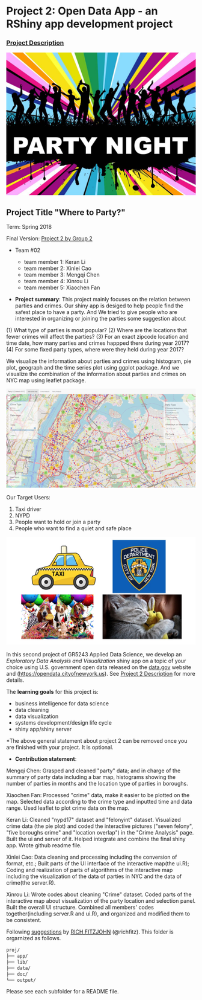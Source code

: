# Project 2: Open Data App - an RShiny app development project

### [Project Description](doc/project2_desc.md)

![screenshot](doc/screenshot2.jpg)



## Project Title "Where to Party?"
Term: Spring 2018

Final Version: [Project 2 by Group 2](https://xinrouli.shinyapps.io/where_to_party2/)

+ Team #02

	+ team member 1: Keran Li
	+ team member 2: Xinlei Cao
	+ team member 3: Mengqi Chen
	+ team member 4: Xinrou Li
	+ team member 5: Xiaochen Fan

+ **Project summary**: 
This project mainly focuses on the relation between parties and crimes. Our shiny app is desiged to help people find the safest place to have a party. And We tried to give people who are interested in organizing or joining the parties some suggestion about 

(1)	What type of parties is most popular?
(2)	Where are the locations that fewer crimes will affect the parties?
(3) For an exact zipcode location and time date, how many parties and crimes happped there during year 2017?
(4) For some fixed party types, where were they held during year 2017?

We visualize the information about parties and crimes using histogram, pie plot, geograph and the time series plot using ggplot package.
And we visualize the combination of the information about parties and crimes on NYC map using leaflet package.

![screenshot](doc/screenshot1.png)


Our Target Users:
1.	Taxi driver
2.	NYPD
3.	People want to hold or join a party
4.	People who want to find a quiet and safe place

![screenshot](doc/screenshot3.jpeg)

In this second project of GR5243 Applied Data Science, we develop an *Exploratory Data Analysis and Visualization* shiny app on a topic of your choice using U.S. government open data released on the [data.gov](https://data.gov/) website and (https://opendata.cityofnewyork.us). See [Project 2 Description](doc/project2_desc.md) for more details.  

The **learning goals** for this project is:

- business intelligence for data science
- data cleaning
- data visualization
- systems development/design life cycle
- shiny app/shiny server

*The above general statement about project 2 can be removed once you are finished with your project. It is optional.


+ **Contribution statement**:

Mengqi Chen: Grasped and cleaned "party" data; and in charge of the summary of party data including a bar map, histograms showing the number of parties in months and the location type of parties in boroughs.

Xiaochen Fan: Processed "crime" data, make it easier to be plotted on the map. Selected data according to the crime type and inputted time and data range. Used leaflet to plot crime data on the map.

Keran Li: Cleaned "nypd17" dataset and "felonyint" dataset. Visualized crime data (the pie plot) and coded the interactive pictures ("seven felony", "five boroughs crime" and "location overlap") in the "Crime Analysis" page. Built the ui and server of it. Helped integrate and combine the final shiny app. Wrote github readme file.

Xinlei Cao: Data cleaning and processing including the conversion of format, etc.; Built parts of the UI interface of the interactive map(the ui.R); Coding and realization of parts of algorithms of the interactive map including the visualization of the data of parties in NYC and the data of crime(the server.R).

Xinrou Li: Wrote codes about cleaning "Crime" dataset. Coded parts of the interactive map about visualization of the party location and selection panel. Built the overall UI structure. Combined all members' codes together(including server.R and ui.R), and organized and modified them to be consistent. 


Following [suggestions](http://nicercode.github.io/blog/2013-04-05-projects/) by [RICH FITZJOHN](http://nicercode.github.io/about/#Team) (@richfitz). This folder is orgarnized as follows.

```
proj/
├── app/
├── lib/
├── data/
├── doc/
└── output/
```

Please see each subfolder for a README file.

